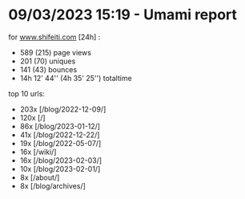 # 09/03/2023 15:19 - Umami report
for www.shifeiti.com [24h] :

 - 589 (215) page views
 - 201 (70) uniques
 - 141 (43) bounces
 - 14h 12' 44'' (4h 35' 25'') totaltime


top 10 urls:
 - 203x [/blog/2022-12-09/]
 - 120x [/]
 - 86x [/blog/2023-01-12/]
 - 41x [/blog/2022-12-22/]
 - 19x [/blog/2022-05-07/]
 - 16x [/wiki/]
 - 16x [/blog/2023-02-03/]
 - 10x [/blog/2023-02-01/]
 - 8x [/about/]
 - 8x [/blog/archives/]


